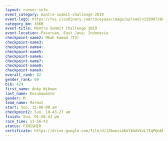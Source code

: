 ```yaml
---
layout: runner-info 
event_category: mantra-summit-challenge-2019 
event-logo: https://res.cloudinary.com/raceyaya/image/upload/v1569072809/logo/mantra-image_segrbx.jpg
category_km: 35KM 
event-title: Mantra Summit Challenge 2019 
event-location: Pasuruan, East Java, Indonesia 
checkpoint-name2: Mbah Kamad (T2) 
checkpoint-name3: 
checkpoint-name4: 
checkpoint-name5: 
checkpoint-name6: 
checkpoint-name7: 
checkpoint-name8: 
checkpoint-name9: 
overall_rank: 82
gender_rank: 69
bib: 424
first_name: Anky Wibowo
last_name: Kusumawanto
gender: M
team_name: Marmut
start: Sun, 12-00-00 am
checkpoint2: Sun, 10-43-27 am
finish: Sun, 01-56-43 pm
race_time: 13-56-43
status: FINISHER
certificate: https://drive.google.com/file/d/126wezs4KeY8nAVXzLYIqPQn6bdCdxkdI/view?usp=sharing
---
```


